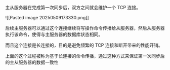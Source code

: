 主从服务器在完成第一次同步后，双方之间就会维护一个 TCP 连接。

![[Pasted image 20250509173330.png]]

后续主服务器可以通过这个连接继续将写操作命令传播给从服务器，然后从服务器执行该命令，使得与主服务器的数据库状态相同。

而且这个连接是长连接的，目的是避免频繁的 TCP 连接和断开带来的性能开销。

上面的这个过程被称为基于长连接的命令传播，通过这种方式来保证第一次同步后的主从服务器的数据一致性